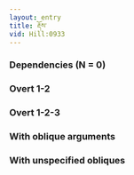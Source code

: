 ```yaml
---
layout: entry
title: རྡོས་
vid: Hill:0933
---
```

### Dependencies (N = 0)


### Overt 1-2


### Overt 1-2-3


### With oblique arguments


### With unspecified obliques
